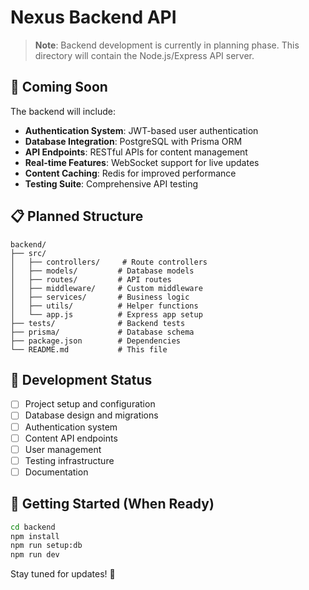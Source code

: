 # Nexus Backend API

> **Note**: Backend development is currently in planning phase. This directory will contain the Node.js/Express API server.

## 🚧 Coming Soon

The backend will include:

- **Authentication System**: JWT-based user authentication
- **Database Integration**: PostgreSQL with Prisma ORM
- **API Endpoints**: RESTful APIs for content management
- **Real-time Features**: WebSocket support for live updates
- **Content Caching**: Redis for improved performance
- **Testing Suite**: Comprehensive API testing

## 📋 Planned Structure

```
backend/
├── src/
│   ├── controllers/     # Route controllers
│   ├── models/         # Database models
│   ├── routes/         # API routes
│   ├── middleware/     # Custom middleware
│   ├── services/       # Business logic
│   ├── utils/          # Helper functions
│   └── app.js          # Express app setup
├── tests/              # Backend tests
├── prisma/             # Database schema
├── package.json        # Dependencies
└── README.md           # This file
```

## 🔄 Development Status

- [ ] Project setup and configuration
- [ ] Database design and migrations
- [ ] Authentication system
- [ ] Content API endpoints
- [ ] User management
- [ ] Testing infrastructure
- [ ] Documentation

## 🚀 Getting Started (When Ready)

```bash
cd backend
npm install
npm run setup:db
npm run dev
```

Stay tuned for updates! 🎉
